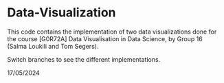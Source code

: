 # Data-Visualization


This code contains the implementation of two data visualizations done for the course [G0R72A] Data Visualisation in Data Science, by Group 16 (Salma Loukili and Tom Segers).

Switch branches to see the different implementations.

17/05/2024

